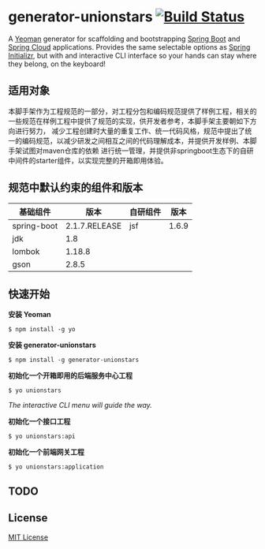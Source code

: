 # generator-unionstars [![Build Status](https://travis-ci.org/unionstars/generator-unionstars.svg?branch=master)](https://travis-ci.org/unionstars/generator-unionstars)

A [Yeoman](http://yeoman.io) generator for scaffolding and bootstrapping [Spring Boot](http://projects.spring.io/spring-boot/) and [Spring Cloud](http://projects.spring.io/spring-cloud/) applications. Provides the same selectable options as [Spring Initializr](http://start.spring.io), but with and interactive CLI interface so your hands can stay where they belong, on the keyboard!

## 适用对象

本脚手架作为工程规范的一部分，对工程分包和编码规范提供了样例工程，相关的一些规范在样例工程中提供了规范的实现，供开发者参考，本脚手架主要朝如下方向进行努力，
减少工程创建时大量的重复工作、统一代码风格，规范中提出了统一的编码规范，以减少研发之间相互之间的代码理解成本，并提供开发样例、本脚手架试图对maven仓库的依赖
进行统一管理，并提供非springboot生态下的自研中间件的starter组件，以实现完整的开箱即用体验。


## 规范中默认约束的组件和版本

| 基础组件 | 版本           | 自研组件|版本|
|---|---|---|---|
|  spring-boot |2.1.7.RELEASE|  jsf |1.6.9|
|  jdk |1.8|||
|  lombok |1.18.8|||
|  gson |2.8.5|||



## 快速开始

**安装 Yeoman**

```
$ npm install -g yo
```

**安装 generator-unionstars**

```
$ npm install -g generator-unionstars
```

**初始化一个开箱即用的后端服务中心工程**

```
$ yo unionstars
```
_The interactive CLI menu will guide the way._


**初始化一个接口工程**

```
$ yo unionstars:api
```


**初始化一个前端网关工程**

```
$ yo unionstars:application
```

## TODO


## License

[MIT License](http://en.wikipedia.org/wiki/MIT_License)




